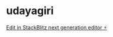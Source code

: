 # udayagiri

[Edit in StackBlitz next generation editor ⚡️](https://stackblitz.com/~/github.com/sakib2077/udayagiri)